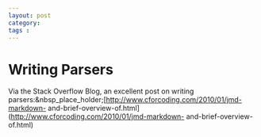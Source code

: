 ```yaml
---
layout: post
category: 
tags : 
---
```



# Writing Parsers

Via the Stack Overflow Blog, an excellent post on writing
parsers:&nbsp_place_holder;[http://www.cforcoding.com/2010/01/jmd-markdown-
and-brief-overview-of.html](http://www.cforcoding.com/2010/01/jmd-markdown-
and-brief-overview-of.html)

